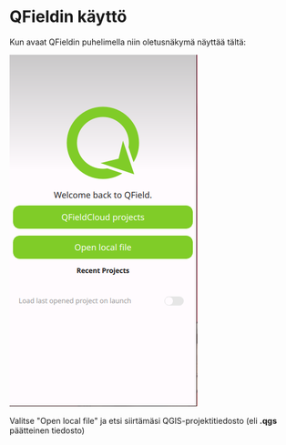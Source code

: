 # QFieldin käyttö
Kun avaat QFieldin puhelimella niin oletusnäkymä näyttää tältä:

![QFieldin avausnäkymä](img/qfield_openfile.png)

Valitse "Open local file" ja etsi siirtämäsi QGIS-projektitiedosto (eli **.qgs** päätteinen tiedosto)